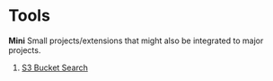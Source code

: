 # Tools

**Mini**
Small projects/extensions that might also be integrated to major projects. 

1. <a href="https://rojan-rijal.github.io/s3_search/">S3 Bucket Search</a>
